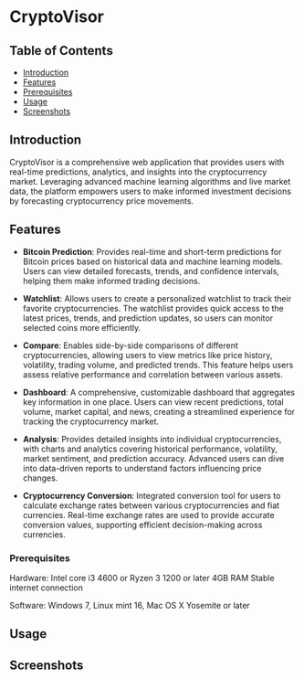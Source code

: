 # CryptoVisor

## Table of Contents
- [Introduction](#introduction)
- [Features](#features)
- [Prerequisites](#prerequisites) 
- [Usage](#usage)
- [Screenshots](#screenshots)


## Introduction

CryptoVisor is a comprehensive web application that provides users with real-time predictions, analytics, and insights into the cryptocurrency market. Leveraging advanced machine learning algorithms and live market data, the platform empowers users to make informed investment decisions by forecasting cryptocurrency price movements. 

## Features

- **Bitcoin Prediction**:  Provides real-time and short-term predictions for Bitcoin prices based on historical data and machine learning models. Users can view detailed forecasts, trends, and confidence intervals, helping them make informed trading decisions.

- **Watchlist**: Allows users to create a personalized watchlist to track their favorite cryptocurrencies. The watchlist provides quick access to the latest prices, trends, and prediction updates, so users can monitor selected coins more efficiently.

- **Compare**: Enables side-by-side comparisons of different cryptocurrencies, allowing users to view metrics like price history, volatility, trading volume, and predicted trends. This feature helps users assess relative performance and correlation between various assets.

- **Dashboard**: A comprehensive, customizable dashboard that aggregates key information in one place. Users can view recent predictions, total volume, market capital, and news, creating a streamlined experience for tracking the cryptocurrency market.

- **Analysis**: Provides detailed insights into individual cryptocurrencies, with charts and analytics covering historical performance, volatility, market sentiment, and prediction accuracy. Advanced users can dive into data-driven reports to understand factors influencing price changes.

- **Cryptocurrency Conversion**: Integrated conversion tool for users to calculate exchange rates between various cryptocurrencies and fiat currencies. Real-time exchange rates are used to provide accurate conversion values, supporting efficient decision-making across currencies.

### Prerequisites

Hardware: 
Intel core i3 4600 or Ryzen 3 1200 or later 
4GB RAM 
Stable internet connection 

Software: 
Windows 7, Linux mint 16, Mac OS X Yosemite or later 




## Usage



## Screenshots


